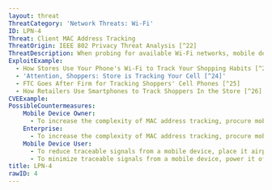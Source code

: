 ```yaml
---
layout: threat
ThreatCategory: 'Network Threats: Wi-Fi'
ID: LPN-4
Threat: Client MAC Address Tracking
ThreatOrigin: IEEE 802 Privacy Threat Analysis [^22]
ThreatDescription: When probing for available Wi-Fi networks, mobile devices transmit their MAC address. Persistent use of a single MAC address readily enables physical tracking of a specific device by listening or probing for messages that contain its associated MAC address. As a result, most mobile OS added support for some implementation of MAC address randomization, such that a device generates a new MAC address when establishing communication with an unknown Wi-Fi network. Note, however, that once an attacker has associated a target device with the MAC address it uses on a given Wi-Fi network, successful SSID spoofing may trigger the device to attempt to connect, thereby revealing a traceble MAC address.
ExploitExample:
  - How Stores Use Your Phone's Wi-Fi to Track Your Shopping Habits [^23]
  - 'Attention, Shoppers: Store is Tracking Your Cell [^24]'
  - FTC Goes After Firm for Tracking Shoppers' Cell Phones [^25]
  - How Retailers Use Smartphones to Track Shoppers In the Store [^26]
CVEExample:
PossibleCountermeasures:
    Mobile Device Owner:
      - To increase the complexity of MAC address tracking, procure mobile devices with OS and hardware versions that support MAC address randomization. Starting in Android 6.0, randomized MAC addresses are used for Wi-Fi and Bluetooth scans. See __Android 6.0 Changes__. [^35] In iOS 8, Wi-Fi scanning behavior changed to use random, locally administrated MAC addresses. See User Privacy on iOS and OS X. [^36] Windows 10 and later verions support MAC address randomization. [^251]
    Enterprise:
      - To increase the complexity of MAC address tracking, procure mobile devices with OS and hardware versions that support MAC address randomization. Starting in Android 6.0, randomized MAC addresses are used for Wi-Fi and Bluetooth scans. See __Android 6.0 Changes__. [^35] In iOS 8, Wi-Fi scanning behavior changed to use random, locally administrated MAC addresses. See User Privacy on iOS and OS X. [^36] Windows 10 and later verions support MAC address randomization. [^251]
    Mobile Device User:
      - To reduce traceable signals from a mobile device, place it airplane mode when wireless communication is not in use. In this mode, most devices will disconnect from any current Wi-Fi network, and not attempt to join any Wi-Fi networks until reenabled.
      - To minimize traceable signals from a mobile device, power it off when not in use.
title: LPN-4
rawID: 4
---
```

